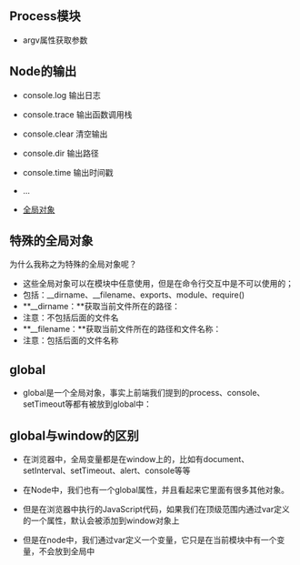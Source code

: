 ## Process模块

- argv属性获取参数

## Node的输出

- console.log 输出日志
- console.trace 输出函数调用栈
- console.clear 清空输出
- console.dir 输出路径
- console.time 输出时间戳
- ...

- [全局对象](http://nodejs.cn/api/globals.html)

## 特殊的全局对象

为什么我称之为特殊的全局对象呢？

- 这些全局对象可以在模块中任意使用，但是在命令行交互中是不可以使用的；
- 包括：__dirname、__filename、exports、module、require()
- **__dirname：**获取当前文件所在的路径： 
- 注意：不包括后面的文件名 
- **__filename：**获取当前文件所在的路径和文件名称：
- 注意：包括后面的文件名称

## global

- global是一个全局对象，事实上前端我们提到的process、console、setTimeout等都有被放到global中：

## global与window的区别

- 在浏览器中，全局变量都是在window上的，比如有document、setInterval、setTimeout、alert、console等等

- 在Node中，我们也有一个global属性，并且看起来它里面有很多其他对象。

- 但是在浏览器中执行的JavaScript代码，如果我们在顶级范围内通过var定义的一个属性，默认会被添加到window对象上

- 但是在node中，我们通过var定义一个变量，它只是在当前模块中有一个变量，不会放到全局中

  